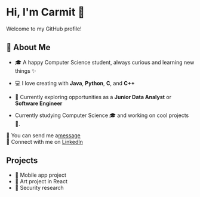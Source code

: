 # Hi, I'm Carmit 🌸

Welcome to my GitHub profile!  

## 🌸 About Me
- 🎓 A happy Computer Science student, always curious and learning new things ✨  
- 💻 I love creating with **Java**, **Python**, **C**, and **C++**
- 🌱 Currently exploring opportunities as a **Junior Data Analyst** or **Software Engineer**

- Currently studying Computer Science 🎓 and working on cool projects 🚀.  

📧 You can send me a[message](mailto:carmityehudai@gmail.com)  
💼 Connect with me on [LinkedIn](https://www.linkedin.com/in/your-linkedin-profile/) 


## Projects
- 📱 Mobile app project  
- 🎨 Art project in React  
- 🔐 Security research  

